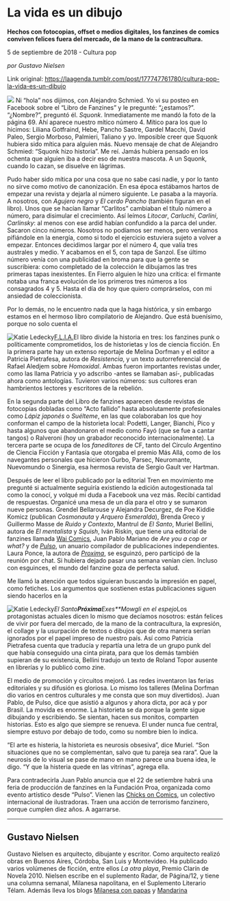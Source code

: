 # La vida es un dibujo

**Hechos con fotocopias, offset o medios digitales, los fanzines de comics conviven felices fuera del mercado, de la mano de la contracultura.**

5 de septiembre de 2018 - Cultura pop

_por Gustavo Nielsen_

Link original: https://laagenda.tumblr.com/post/177747761780/cultura-pop-la-vida-es-un-dibujo

![](https://64.media.tumblr.com/94f647e88b90bce9930ae281d164de5a/tumblr_inline_pel9775ubR1t6q87u_500.jpg)
Ni “hola” nos dijimos, con Alejandro Schmied. Yo vi su posteo en Facebook sobre el “Libro de Fanzines” y le pregunté: “¿estamos?”. “¿Nombre?”, preguntó él. *Squonk*. Inmediatamente me mandó la foto de la página 69. Ahí aparece nuestro mítico número 4. Mítico para los que lo hicimos: Liliana Gotfraind, Hebe, Pancho Sastre, Gardel Macchi, David Paleo, Sergio Morboso, Palmieri, Taliano y yo. Imposible creer que Squonk hubiera sido mítica para alguien más. Nuevo mensaje de chat de Alejandro Schmied: “Squonk hizo historia”. Me reí. Jamás hubiera pensado en los ochenta que alguien iba a decir eso de nuestra mascota. A un Squonk, cuando lo cazan, se disuelve en lágrimas. 

Pudo haber sido mítica por una cosa que no sabe casi nadie, y por lo tanto no sirve como motivo de canonización. En esa época estábamos hartos de empezar una revista y dejarla al número siguiente. Le pasaba a la mayoría. A nosotros, con *Agujero negro* y *El cerdo Pancho* (también figuran en el libro). Unos que se hacían llamar “Carlitos” cambiaban el título número a número, para disimular el crecimiento. Así leímos *Litocar*, *Carluchi*, *Carlini*, *Carlinsky*: al menos con ese ardid habían confundido a la parca del under. Sacaron cinco números. Nosotros no podíamos ser menos, pero veníamos pifiándole en la energía, como si todo el ejercicio estuviera sujeto a volver a empezar. Entonces decidimos largar por el número 4, que valía tres australes y medio. Y acabamos en el 5, con tapa de Sanzol. Ese último número venía con una publicidad en broma para que la gente se suscribiera: como completado de la colección le dibujamos las tres primeras tapas inexistentes. En Fierro alguien le hizo una crítica: el firmante notaba una franca evolución de los primeros tres números a los consagrados 4 y 5. Hasta el día de hoy que quiero comprárselos, con mi ansiedad de coleccionista. 

Por lo demás, no le encuentro nada que la haga histórica, y sin embargo estamos en el hermoso libro compilatorio de Alejandro. Que está buenísimo, porque no solo cuenta el 

![Katie Ledecky](https://64.media.tumblr.com/83c1d552071a04ae996e4b3984f9fb80/tumblr_inline_pel9776qTG1t6q87u_400.jpg)[F.L.I.A.](https://t.umblr.com/redirect?z=https%3A%2F%2Fwww.facebook.com%2Fflia.capital%2F&t=ZGZjNWZiNzQ1MWJkZDdhZDdjYTY4YTY5MWQxZDVkOGQwNzBjYmVkMyxFQU10ZUFNeA%3D%3D&b=t%3AXDz46txpppLgDp7rJlWQpw&p=https%3A%2F%2Flaagenda.tumblr.com%2Fpost%2F177747761780%2Fcultura-pop-la-vida-es-un-dibujo&m=1&ts=1705438104)El libro divide la historia en tres: los fanzines punk o políticamente comprometidos, los de historietas y los de ciencia ficción. En la primera parte hay un extenso reportaje de Melina Dorfman y el editor a Patricia Pietrafesa, autora de *Resistencia*, y un texto autorreferencial de Rafael Aledjem sobre *Homoxidal*. Ambas fueron importantes revistas under, como las llama Patricia y yo adscribo -antes se llamaban así-, publicadas ahora como antologías. Tuvieron varios números: sus cultores eran hambrientos lectores y escritores de la rebelión. 

En la segunda parte del Libro de fanzines aparecen desde revistas de fotocopias dobladas como “Acto fallido” hasta absolutamente profesionales como *Lápiz japonés* o *Suélteme*, en las que colaboraban los que hoy conforman el campo de la historieta local: Podetti, Langer, Bianchi, Pico y hasta algunos que abandonaron el medio como Fayó (que se fue a cantar tangos) o Ralveroni (hoy un grabador reconocido internacionalmente). La tercera parte se ocupa de los *faneditores* de CF, tanto del Círculo Argentino de Ciencia Ficción y Fantasía que otorgaba el premio Más Allá, como de los navegantes personales que hicieron Gurbo, Parsec, Neuromante, Nuevomundo o Sinergia, esa hermosa revista de Sergio Gault ver Hartman.

Después de leer el libro publicado por la editorial Tren en movimiento me pregunté si actualmente seguiría existiendo la edición autogestionada tal como la conocí, y volqué mi duda a Facebook una vez más. Recibí cantidad de respuestas. Organicé una mesa de un día para el otro y se sumaron nueve personas. Grendel Bellarouse y Alejandra Decurgez, de Poe Kiddie Komicz (publican *Cosmonauta* y *Arquero Esmeralda*), Brenda Greco y Guillermo Masse de *Ruido y Contexto*, Mantrul de *El Santo*, Muriel Bellini, autora de *El mentalista* y *Squish*, Iván Riskin, que tiene una editorial de fanzines llamada [Wai Comics](https://waicomics.mitiendanube.com/), Juan Pablo Mariano de *Are you a cop or what?* y de [*Pulso*](http://panoramapulso.com/), un anuario compilador de publicaciones independientes. Laura Ponce, la autora de [*Proxima*](https://revistaproxima.blogspot.com/), se esguinzó, pero participó de la reunión por chat. Si hubiera dejado pasar una semana venían cien. Incluso con esguinces, el mundo del fanzine goza de perfecta salud.

Me llamó la atención que todos siguieran buscando la impresión en papel, como fetiches. Los argumentos que sostienen estas publicaciones siguen siendo hacerlos en la 

![Katie Ledecky](https://64.media.tumblr.com/da4f39b4757727a0ef21c1df90fd5983/tumblr_inline_pel9787LMv1t6q87u_400.jpg)*El Santo**Próxima**Exes**Mowgli en el espejo*Los protagonistas actuales dicen lo mismo que decíamos nosotros: están felices de vivir por fuera del mercado, de la mano de la contracultura, la expresión, el collage y la usurpación de textos o dibujos que de otra manera serían ignorados por el papel impreso de nuestro país. Así como Patricia Pietrafesa cuenta que traducía y repartía una letra de un grupo punk del que había conseguido una cinta pirata, para que los demás también supieran de su existencia, Bellini tradujo un texto de Roland Topor ausente en librerías y lo publicó como zine.

El medio de promoción y circuitos mejoró. Las redes inventaron las ferias editoriales y su difusión es gloriosa. Lo mismo los talleres (Melina Dorfman dio varios en centros culturales y me consta que son muy divertidos). Juan Pablo, de Pulso, dice que asistió a algunos y ahora dicta, por acá y por Brasil. La movida es enorme. La historieta se da porque la gente sigue dibujando y escribiendo. Se sientan, hacen sus monitos, comparten historias. Esto es algo que siempre se renueva. El under nunca fue central, siempre estuvo por debajo de todo, como su nombre bien lo indica. 

“El arte es histeria, la historieta es neurosis obsesiva”, dice Muriel. “Son situaciones que no se complementan, salvo que tu pareja sea rara”. Que la neurosis de lo visual se pase de mano en mano parece una buena idea, le digo. “Y que la histeria quede en las vitrinas”, agrega ella.

Para contradecirla Juan Pablo anuncia que el 22 de setiembre habrá una feria de producción de fanzines en la Fundación Proa, organizada como evento artístico desde “Pulso”. Vienen las [Chicks on Comics](http://chicksoncomics.com/), un colectivo internacional de ilustradoras. Traen una acción de terrorismo fanzinero, porque cumplen diez años. A agarrarse.

  




---

 Gustavo Nielsen
----------------

 Gustavo Nielsen es arquitecto, dibujante y escritor. Como arquitecto realizó obras en Buenos Aires, Córdoba, San Luis y Montevideo. Ha publicado varios volúmenes de ficción, entre ellos *La otra playa*, Premio Clarín de Novela 2010. Nielsen escribe en el suplemento Radar, de Página/12, y tiene una columna semanal, Milanesa napolitana, en el Suplemento Literario Télam. Además lleva los blogs [Milanesa con papas](http://milanesaconpapas.blogspot.com.ar/) y [Mandarina](http://mandarinasdulces.blogspot.com.ar/)


